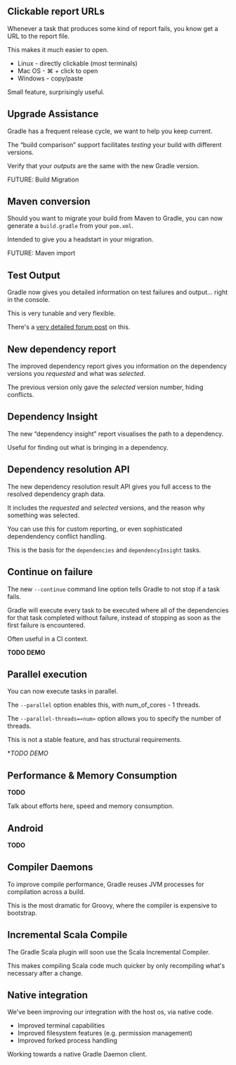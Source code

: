 ## Clickable report URLs

Whenever a task that produces some kind of report fails, you know get a URL to the report file.

This makes it much easier to open.

* Linux - directly clickable (most terminals)
* Mac OS - ⌘ + click to open
* Windows - copy/paste

Small feature, surprisingly useful.

## Upgrade Assistance

Gradle has a frequent release cycle, we want to help you keep current.

The “build comparison” support facilitates _testing_ your build with different versions.

Verify that your _outputs_ are the same with the new Gradle version.

FUTURE: Build Migration

## Maven conversion

Should you want to migrate your build from Maven to Gradle, you can now generate a `build.gradle` from your `pom.xml`.

Intended to give you a headstart in your migration.

FUTURE: Maven import

## Test Output

Gradle now gives you detailed information on test failures and output… right in the console.

This is very tunable and very flexible.

There's a [very detailed forum post](http://forums.gradle.org/gradle/topics/whats_new_in_gradle_1_1_test_logging) on this.

## New dependency report

The improved dependency report gives you information on the dependency versions you *requested* and what was *selected*.

The previous version only gave the *selected* version number, hiding conflicts.

## Dependency Insight

The new “dependency insight” report visualises the path to a dependency.

Useful for finding out what is bringing in a dependency.

## Dependency resolution API

The new dependency resolution result API gives you full access to the resolved dependency graph data.

It includes the *requested* and *selected* versions, and the reason why something was selected.

You can use this for custom reporting, or even sophisticated dependendency conflict handling.

This is the basis for the `dependencies` and `dependencyInsight` tasks.

## Continue on failure

The new `--continue` command line option tells Gradle to not stop if a task fails.

Gradle will execute every task to be executed where all of the dependencies for that task completed without failure, instead of stopping as soon as the first failure is encountered.

Often useful in a CI context.

**TODO DEMO**

## Parallel execution

You can now execute tasks in parallel.

The `--parallel` option enables this, with num\_of_cores - 1 threads.

The `--parallel-threads=«num»` option allows you to specify the number of threads.

This is not a stable feature, and has structural requirements.

**TODO DEMO*

## Performance & Memory Consumption

**TODO**

Talk about efforts here, speed and memory consumption.

## Android

**TODO**

## Compiler Daemons

To improve compile performance, Gradle reuses JVM processes for compilation across a build.

This is the most dramatic for Groovy, where the compiler is expensive to bootstrap.

## Incremental Scala Compile

The Gradle Scala plugin will soon use the Scala Incremental Compiler.

This makes compiling Scala code much quicker by only recompiling what's necessary after a change.

## Native integration

We've been improving our integration with the host os, via native code.

* Improved terminal capabilities
* Improved filesystem features (e.g. permission management)
* Improved forked process handling

Working towards a native Gradle Daemon client.